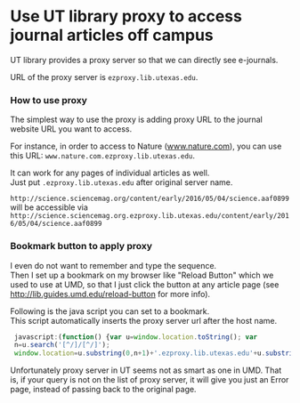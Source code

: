 # Use UT library proxy to access journal articles off campus

UT library provides a proxy server so that we can directly see e-journals.  

URL of the proxy server is `ezproxy.lib.utexas.edu`.  

### How to use proxy
The simplest way to use the proxy is adding proxy URL to the journal website URL you want to access.  
  
For instance, in order to access to Nature (www.nature.com), you can use this URL: `www.nature.com.ezproxy.lib.utexas.edu`.  
  
It can work for any pages of individual articles as well.  
Just put `.ezproxy.lib.utexas.edu` after original server name.
  
`http://science.sciencemag.org/content/early/2016/05/04/science.aaf0899`  
 will be accessible via  
`http://science.sciencemag.org.ezproxy.lib.utexas.edu/content/early/2016/05/04/science.aaf0899`  

### Bookmark button to apply proxy
I even do not want to remember and type the sequence.  
Then I set up a bookmark on my browser like "Reload Button" which we used to use at UMD,
so that I just click the button at any article page (see http://lib.guides.umd.edu/reload-button for more info).  
  
Following is the java script you can set to a bookmark.  
This script automatically inserts the proxy server url after the host name.  
  
```javascript
 javascript:(function() {var u=window.location.toString(); var
 n=u.search('[^/]/[^/]');
 window.location=u.substring(0,n+1)+'.ezproxy.lib.utexas.edu'+u.substring(n+1);})()
````
  
Unfortunately proxy server in UT seems not as smart as one in UMD.  That is, if
your query is not on the list of proxy server, it will give you just
an Error page, instead of passing back to the original page.
